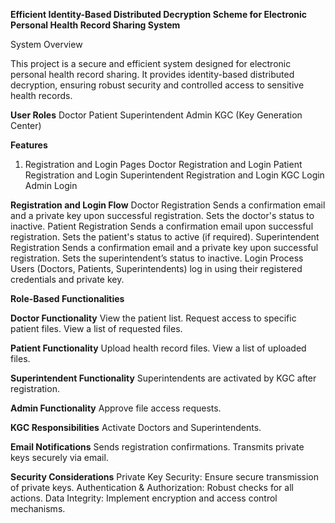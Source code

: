 

**Efficient Identity-Based Distributed Decryption Scheme for Electronic Personal Health Record Sharing System** 


System Overview

This project is a secure and efficient system designed for electronic personal health record sharing. It provides identity-based distributed decryption, ensuring robust security and controlled access to sensitive health records.

**User Roles**
Doctor
Patient
Superintendent
Admin
KGC (Key Generation Center)

**Features**
1. Registration and Login Pages
Doctor Registration and Login
Patient Registration and Login
Superintendent Registration and Login
KGC Login
Admin Login

**Registration and Login Flow**
Doctor Registration
Sends a confirmation email and a private key upon successful registration.
Sets the doctor's status to inactive.
Patient Registration
Sends a confirmation email upon successful registration.
Sets the patient's status to active (if required).
Superintendent Registration
Sends a confirmation email and a private key upon successful registration.
Sets the superintendent’s status to inactive.
Login Process
Users (Doctors, Patients, Superintendents) log in using their registered credentials and private key.

**Role-Based Functionalities**

**Doctor Functionality**
View the patient list.
Request access to specific patient files.
View a list of requested files.

**Patient Functionality**
Upload health record files.
View a list of uploaded files.

**Superintendent Functionality**
Superintendents are activated by KGC after registration.

**Admin Functionality**
Approve file access requests.

**KGC Responsibilities**
Activate Doctors and Superintendents.

**Email Notifications**
Sends registration confirmations.
Transmits private keys securely via email.

**Security Considerations**
Private Key Security: Ensure secure transmission of private keys.
Authentication & Authorization: Robust checks for all actions.
Data Integrity: Implement encryption and access control mechanisms.
